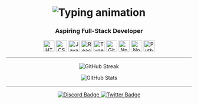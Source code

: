 <h1 align="center">
  <img src="https://readme-typing-svg.herokuapp.com?font=Fira+Code&size=28&duration=2000&pause=1000&color=9A9AFC&center=true&vCenter=true&width=600&lines=Hi%2C+I'm+Winterr+%F0%9F%91%8B;Welcome+to+my+GitHub+Profile!" alt="Typing animation" />
</h1>

<h3 align="center">Aspiring Full-Stack Developer</h3>

<p align="center">
  <img src="https://cdn.jsdelivr.net/gh/devicons/devicon/icons/html5/html5-original.svg" height="30" alt="HTML" />
  <img src="https://cdn.jsdelivr.net/gh/devicons/devicon/icons/css3/css3-original.svg" height="30" alt="CSS" />
  <img src="https://cdn.jsdelivr.net/gh/devicons/devicon/icons/javascript/javascript-original.svg" height="30" alt="JavaScript" />
  <img src="https://cdn.jsdelivr.net/gh/devicons/devicon/icons/react/react-original.svg" height="30" alt="React" />
  <img src="https://cdn.jsdelivr.net/gh/devicons/devicon/icons/typescript/typescript-original.svg" height="30" alt="TypeScript" />
  <img src="https://cdn.jsdelivr.net/gh/devicons/devicon/icons/git/git-original.svg" height="30" alt="Git" />
  <img src="https://cdn.jsdelivr.net/gh/devicons/devicon/icons/npm/npm-original-wordmark.svg" height="30" alt="Npm" />
  <img src="https://cdn.jsdelivr.net/gh/devicons/devicon/icons/nodejs/nodejs-original.svg" height="30" alt="Node.js" />
  <img src="https://cdn.jsdelivr.net/gh/devicons/devicon/icons/python/python-original.svg" height="30" alt="Python" />
</p>

---

<p align="center">
  <img src="[https://streak-stats.demolab.com?user=Winterr4077&theme=tokyonight&date_format=M%20j%5B%2C%20Y%5D](https://streak-stats.demolab.com?user=Winterr4077&theme=tokyonight)" alt="GitHub Streak" />
</p>

<p align="center">
  <img src="https://github-readme-stats.vercel.app/api?username=Winterr4077&show_icons=true&theme=tokyonight&hide_border=false&border_radius=10" alt="GitHub Stats" />
</p>

---

<p align="center">
  <a href="https://discord.com/users/922820920882626571" target="_blank">
    <img src="https://img.shields.io/badge/Discord-Winterr4077%230000-5865F2?style=for-the-badge&logo=discord&logoColor=white" alt="Discord Badge" />
  </a>
  <a href="https://x.com/Winterr4077" target="_blank">
    <img src="https://img.shields.io/badge/Twitter-%40Winterr4077-1DA1F2?style=for-the-badge&logo=twitter&logoColor=white" alt="Twitter Badge" />
  </a>
</p>
